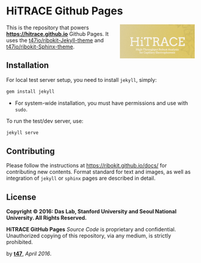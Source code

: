 # HiTRACE Github Pages

<img src="assets/hitrace.png" alt="HiTRACE Logo" align="right" width="200px">

This is the repository that powers **https://hitrace.github.io** Github Pages. It uses the [t47io/ribokit-Jekyll-theme](https://github.com/t47io/ribokit-Jekyll-theme) and [t47io/ribokit-Sphinx-theme](https://github.com/t47io/ribokit-Sphinx-theme).

## Installation

For local test server setup, you need to install `jekyll`, simply:
```bash
gem install jekyll
```

* For system-wide installation, you must have permissions and use with `sudo`.

To run the test/dev server, use:
```bash
jekyll serve
```

## Contributing

Please follow the instructions at https://ribokit.github.io/docs/ for contributing new contents. Format standard for text and images, as well as integration of `jekyll` or `sphinx` pages are described in detail.

## License

**Copyright &copy; 2016: Das Lab, Stanford University and Seoul National University. All Rights Reserved.**

**HiTRACE GitHub Pages** _Source Code_ is proprietary and confidential. Unauthorized copying of this repository, via any medium, is strictly prohibited.


by [**t47**](http://t47.io/), *April 2016*.
